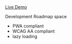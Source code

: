 [Live Demo](https://george-apazidis.github.io/portfolio/index.html)


Development Roadmap
space
- PWA compliant
- WCAG AA compliant
- lazy loading
